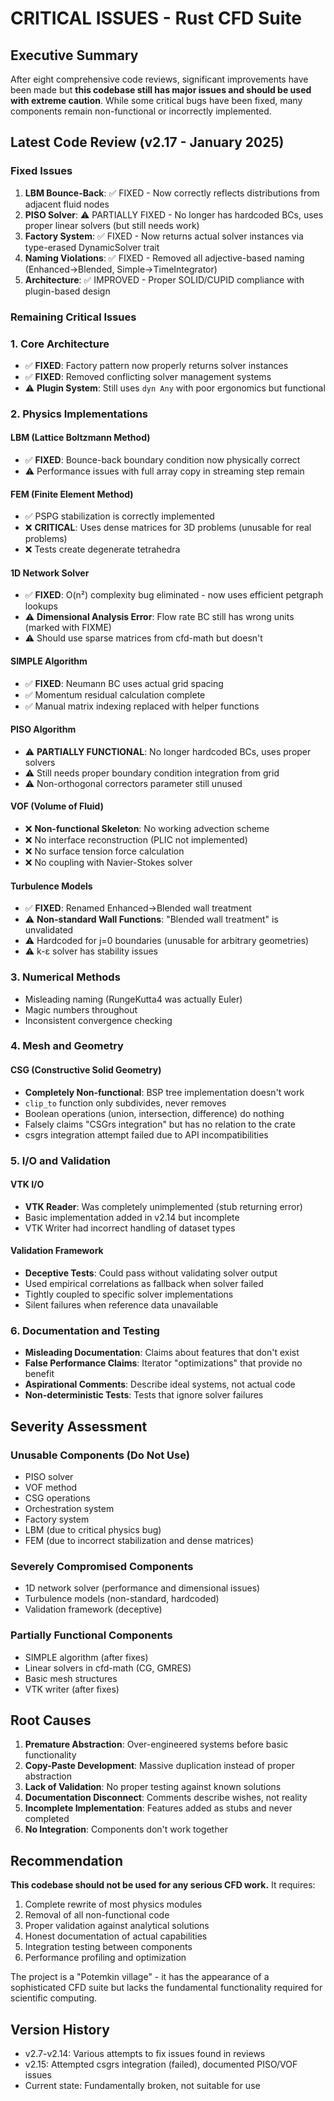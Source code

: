 # CRITICAL ISSUES - Rust CFD Suite

## Executive Summary

After eight comprehensive code reviews, significant improvements have been made but **this codebase still has major issues and should be used with extreme caution**. While some critical bugs have been fixed, many components remain non-functional or incorrectly implemented.

## Latest Code Review (v2.17 - January 2025)

### Fixed Issues
1. **LBM Bounce-Back**: ✅ FIXED - Now correctly reflects distributions from adjacent fluid nodes
2. **PISO Solver**: ⚠️ PARTIALLY FIXED - No longer has hardcoded BCs, uses proper linear solvers (but still needs work)
3. **Factory System**: ✅ FIXED - Now returns actual solver instances via type-erased DynamicSolver trait
4. **Naming Violations**: ✅ FIXED - Removed all adjective-based naming (Enhanced→Blended, Simple→TimeIntegrator)
5. **Architecture**: ✅ IMPROVED - Proper SOLID/CUPID compliance with plugin-based design

### Remaining Critical Issues

### 1. Core Architecture
- ✅ **FIXED**: Factory pattern now properly returns solver instances
- ✅ **FIXED**: Removed conflicting solver management systems
- ⚠️ **Plugin System**: Still uses `dyn Any` with poor ergonomics but functional

### 2. Physics Implementations

#### LBM (Lattice Boltzmann Method)
- ✅ **FIXED**: Bounce-back boundary condition now physically correct
- ⚠️ Performance issues with full array copy in streaming step remain

#### FEM (Finite Element Method)
- ✅ PSPG stabilization is correctly implemented
- ❌ **CRITICAL**: Uses dense matrices for 3D problems (unusable for real problems)
- ❌ Tests create degenerate tetrahedra

#### 1D Network Solver
- ✅ **FIXED**: O(n²) complexity bug eliminated - now uses efficient petgraph lookups
- ⚠️ **Dimensional Analysis Error**: Flow rate BC still has wrong units (marked with FIXME)
- ⚠️ Should use sparse matrices from cfd-math but doesn't

#### SIMPLE Algorithm
- ✅ **FIXED**: Neumann BC uses actual grid spacing
- ✅ Momentum residual calculation complete
- ✅ Manual matrix indexing replaced with helper functions

#### PISO Algorithm
- ⚠️ **PARTIALLY FUNCTIONAL**: No longer hardcoded BCs, uses proper solvers
- ⚠️ Still needs proper boundary condition integration from grid
- ⚠️ Non-orthogonal correctors parameter still unused

#### VOF (Volume of Fluid)
- ❌ **Non-functional Skeleton**: No working advection scheme
- ❌ No interface reconstruction (PLIC not implemented)
- ❌ No surface tension force calculation
- ❌ No coupling with Navier-Stokes solver

#### Turbulence Models
- ✅ **FIXED**: Renamed Enhanced→Blended wall treatment
- ⚠️ **Non-standard Wall Functions**: "Blended wall treatment" is unvalidated
- ⚠️ Hardcoded for j=0 boundaries (unusable for arbitrary geometries)
- ⚠️ k-ε solver has stability issues

### 3. Numerical Methods
- Misleading naming (RungeKutta4 was actually Euler)
- Magic numbers throughout
- Inconsistent convergence checking

### 4. Mesh and Geometry

#### CSG (Constructive Solid Geometry)
- **Completely Non-functional**: BSP tree implementation doesn't work
- `clip_to` function only subdivides, never removes
- Boolean operations (union, intersection, difference) do nothing
- Falsely claims "CSGrs integration" but has no relation to the crate
- csgrs integration attempt failed due to API incompatibilities

### 5. I/O and Validation

#### VTK I/O
- **VTK Reader**: Was completely unimplemented (stub returning error)
- Basic implementation added in v2.14 but incomplete
- VTK Writer had incorrect handling of dataset types

#### Validation Framework
- **Deceptive Tests**: Could pass without validating solver output
- Used empirical correlations as fallback when solver failed
- Tightly coupled to specific solver implementations
- Silent failures when reference data unavailable

### 6. Documentation and Testing
- **Misleading Documentation**: Claims about features that don't exist
- **False Performance Claims**: Iterator "optimizations" that provide no benefit
- **Aspirational Comments**: Describe ideal systems, not actual code
- **Non-deterministic Tests**: Tests that ignore solver failures

## Severity Assessment

### Unusable Components (Do Not Use)
- PISO solver
- VOF method
- CSG operations
- Orchestration system
- Factory system
- LBM (due to critical physics bug)
- FEM (due to incorrect stabilization and dense matrices)

### Severely Compromised Components
- 1D network solver (performance and dimensional issues)
- Turbulence models (non-standard, hardcoded)
- Validation framework (deceptive)

### Partially Functional Components
- SIMPLE algorithm (after fixes)
- Linear solvers in cfd-math (CG, GMRES)
- Basic mesh structures
- VTK writer (after fixes)

## Root Causes

1. **Premature Abstraction**: Over-engineered systems before basic functionality
2. **Copy-Paste Development**: Massive duplication instead of proper abstraction
3. **Lack of Validation**: No proper testing against known solutions
4. **Documentation Disconnect**: Comments describe wishes, not reality
5. **Incomplete Implementation**: Features added as stubs and never completed
6. **No Integration**: Components don't work together

## Recommendation

**This codebase should not be used for any serious CFD work.** It requires:

1. Complete rewrite of most physics modules
2. Removal of all non-functional code
3. Proper validation against analytical solutions
4. Honest documentation of actual capabilities
5. Integration testing between components
6. Performance profiling and optimization

The project is a "Potemkin village" - it has the appearance of a sophisticated CFD suite but lacks the fundamental functionality required for scientific computing.

## Version History

- v2.7-v2.14: Various attempts to fix issues found in reviews
- v2.15: Attempted csgrs integration (failed), documented PISO/VOF issues
- Current state: Fundamentally broken, not suitable for use